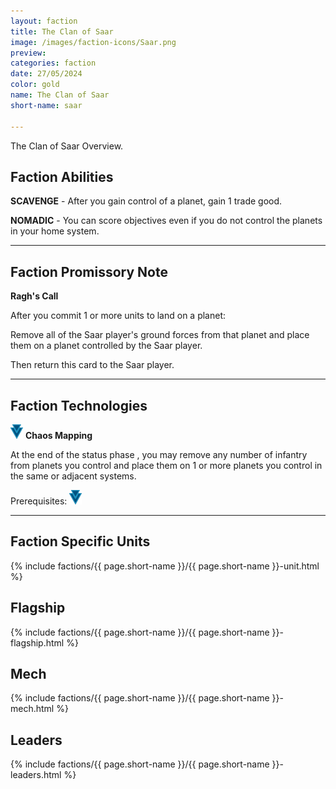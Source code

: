 ```yaml
---
layout: faction
title: The Clan of Saar
image: /images/faction-icons/Saar.png
preview: 
categories: faction
date: 27/05/2024
color: gold
name: The Clan of Saar
short-name: saar

---
```


The Clan of Saar Overview.

## Faction Abilities
**SCAVENGE** - After you gain control of a planet, gain 1 trade good.

**NOMADIC** - You can score objectives even if you do not control the planets in your home system.

___

## Faction Promissory Note
**Ragh's Call** 

After you commit 1 or more units to land on a planet:

Remove all of the Saar player's ground forces from that planet and place them on a planet controlled by the Saar player.

Then return this card to the Saar player.

___

## Faction Technologies
![](/images/tech-icon/propulsion.png) **Chaos Mapping**

At the end of the status phase , you may remove any number of infantry from planets you control and place them on 1 or more planets you control in the same or adjacent systems.

Prerequisites: ![](/images/tech-icon/propulsion.png)

___

## Faction Specific Units

{% include factions/{{ page.short-name }}/{{ page.short-name }}-unit.html %}

## Flagship

 {% include factions/{{ page.short-name }}/{{ page.short-name }}-flagship.html %}

## Mech

 {% include factions/{{ page.short-name }}/{{ page.short-name }}-mech.html %}

## Leaders

 {% include factions/{{ page.short-name }}/{{ page.short-name }}-leaders.html %}